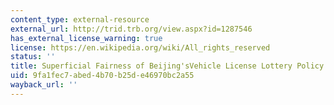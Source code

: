 ```yaml
---
content_type: external-resource
external_url: http://trid.trb.org/view.aspx?id=1287546
has_external_license_warning: true
license: https://en.wikipedia.org/wiki/All_rights_reserved
status: ''
title: Superficial Fairness of Beijing'sVehicle License Lottery Policy
uid: 9fa1fec7-abed-4b70-b25d-e46970bc2a55
wayback_url: ''
---
```

